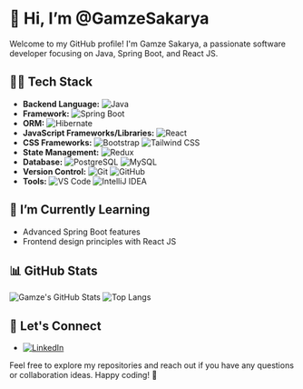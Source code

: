 # 👋 Hi, I’m @GamzeSakarya

Welcome to my GitHub profile! I'm Gamze Sakarya, a passionate software developer focusing on Java, Spring Boot, and React JS.


## 👩‍💻 Tech Stack

- **Backend Language:** ![Java](https://img.shields.io/badge/-Java-007396?style=flat&logo=java&logoColor=white)
- **Framework:** ![Spring Boot](https://img.shields.io/badge/-Spring%20Boot-6DB33F?style=flat&logo=spring&logoColor=white)
- **ORM:** ![Hibernate](https://img.shields.io/badge/-Hibernate-59666C?style=flat&logo=hibernate&logoColor=white)
- **JavaScript Frameworks/Libraries:** ![React](https://img.shields.io/badge/-React-61DAFB?style=flat&logo=react&logoColor=white) 
- **CSS Frameworks:** ![Bootstrap](https://img.shields.io/badge/-Bootstrap-563D7C?style=flat&logo=bootstrap&logoColor=white) ![Tailwind CSS](https://img.shields.io/badge/-Tailwind%20CSS-38B2AC?style=flat&logo=tailwind-css&logoColor=white)
- **State Management:** ![Redux](https://img.shields.io/badge/-Redux-764ABC?style=flat&logo=redux&logoColor=white) 
- **Database:** ![PostgreSQL](https://img.shields.io/badge/-PostgreSQL-336791?style=flat&logo=postgresql&logoColor=white) ![MySQL](https://img.shields.io/badge/-MySQL-4479A1?style=flat&logo=mysql&logoColor=white)
- **Version Control:** ![Git](https://img.shields.io/badge/-Git-F05032?style=flat&logo=git&logoColor=white) ![GitHub](https://img.shields.io/badge/-GitHub-181717?style=flat&logo=github&logoColor=white)
- **Tools:** ![VS Code](https://img.shields.io/badge/-VS%20Code-007ACC?style=flat&logo=visual-studio-code&logoColor=white) ![IntelliJ IDEA](https://img.shields.io/badge/-IntelliJ%20IDEA-000000?style=flat&logo=intellij-idea&logoColor=white)

## 🌱 I’m Currently Learning

- Advanced Spring Boot features
- Frontend design principles with React JS

## 📊 GitHub Stats

 ![Gamze's GitHub Stats](https://github-readme-stats.vercel.app/api?username=GamzeSakarya&show_icons=true&hide_title=true&count_private=true&theme=radical)  ![Top Langs](https://github-readme-stats.vercel.app/api/top-langs/?username=GamzeSakarya&layout=compact&theme=radical) 

## 🤝 Let's Connect

- [![LinkedIn](https://img.shields.io/badge/-LinkedIn-0077B5?style=flat&logo=linkedin&logoColor=white)](https://www.linkedin.com/in/gamze-sakarya/)

Feel free to explore my repositories and reach out if you have any questions or collaboration ideas. Happy coding! 🚀


